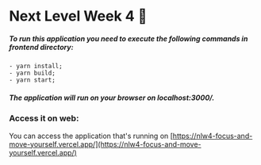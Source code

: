 # Next Level Week 4 🚀

##### To run this application you need to execute the following commands in frontend directory: 
    - yarn install;
    - yarn build;
    - yarn start;

##### The application will run on your browser on localhost:3000/.

### Access it on web:

You can access the application that's running on [https://nlw4-focus-and-move-yourself.vercel.app/](https://nlw4-focus-and-move-yourself.vercel.app/)
